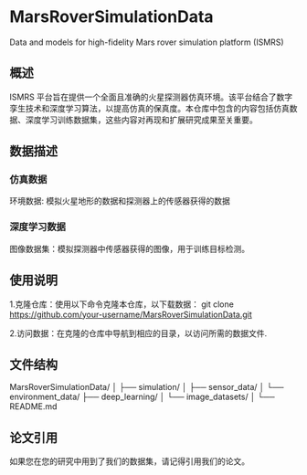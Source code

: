 # MarsRoverSimulationData
Data and models for high-fidelity Mars rover simulation platform (ISMRS)
## 概述
ISMRS 平台旨在提供一个全面且准确的火星探测器仿真环境。该平台结合了数字孪生技术和深度学习算法，以提高仿真的保真度。本仓库中包含的内容包括仿真数据、深度学习训练数据集，这些内容对再现和扩展研究成果至关重要。
## 数据描述
### 仿真数据
环境数据: 模拟火星地形的数据和探测器上的传感器获得的数据
### 深度学习数据
图像数据集：模拟探测器中传感器获得的图像，用于训练目标检测。
## 使用说明
1.克隆仓库：使用以下命令克隆本仓库，以下载数据：
git clone [https://github.com/your-username/MarsRoverSimulationData.git
](https://github.com/JOJOzzw007/MarsRoverSimulationData.git)

2.访问数据：在克隆的仓库中导航到相应的目录，以访问所需的数据文件.
## 文件结构
MarsRoverSimulationData/
│
├── simulation/
│   ├── sensor_data/
│   └── environment_data/
├── deep_learning/
│   └── image_datasets/
│
└── README.md
## 论文引用
如果您在您的研究中用到了我们的数据集，请记得引用我们的论文。
